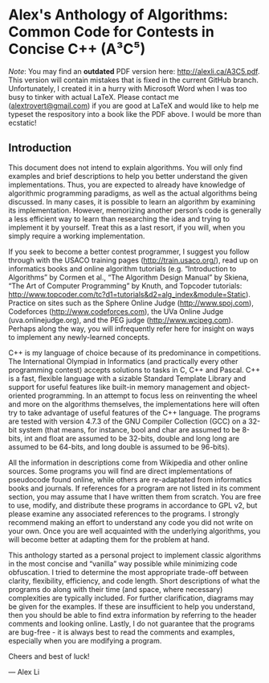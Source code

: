 Alex's Anthology of Algorithms: Common Code for Contests in Concise C++ (A³C⁵)
==================

*Note*: You may find an **outdated** PDF version here: http://alexli.ca/A3C5.pdf.
This version will contain mistakes that is fixed in the current GitHub branch.
Unfortunately, I created it in a hurry with Microsoft Word when I was too busy to
tinker with actual LaTeX. Please contact me (alextrovert@gmail.com) if you are
good at LaTeX and would like to help me typeset the respository into a book like
the PDF above. I would be more than ecstatic!

## Introduction

This document does not intend to explain algorithms. You will only find examples and brief descriptions to help you better understand the given implementations. Thus, you are expected to already have knowledge of algorithmic programming paradigms, as well as the actual algorithms being discussed. In many cases, it is possible to learn an algorithm by examining its implementation. However, memorizing another person’s code is generally a less efficient way to learn than researching the idea and trying to implement it by yourself. Treat this as a last resort, if you will, when you simply require a working implementation.

If you seek to become a better contest programmer, I suggest you follow through with the USACO training pages (http://train.usaco.org/), read up on informatics books and online algorithm tutorials (e.g. “Introduction to Algorithms” by Cormen et al., “The Algorithm Design Manual” by Skiena, “The Art of Computer Programming” by Knuth, and Topcoder tutorials: http://www.topcoder.com/tc?d1=tutorials&d2=alg_index&module=Static). Practice on sites such as the Sphere Online Judge (http://www.spoj.com), Codeforces (http://www.codeforces.com), the UVa Online Judge (uva.onlinejudge.org), and the PEG judge (http://www.wcipeg.com). Perhaps along the way, you will infrequently refer here for insight on ways to implement any newly-learned concepts.

C++ is my language of choice because of its predominance in competitions. The International Olympiad in Informatics (and practically every other programming contest) accepts solutions to tasks in C, C++ and Pascal. C++ is a fast, flexible language with a sizable Standard Template Library and support for useful features like built-in memory management and object-oriented programming. In an attempt to focus less on reinventing the wheel and more on the algorithms themselves, the implementations here will often try to take advantage of useful features of the C++ language. The programs are tested with version 4.7.3 of the GNU Compiler Collection (GCC) on a 32-bit system (that means, for instance, bool and char are assumed to be 8-bits, int and float are assumed to be 32-bits, double and long long are assumed to be 64-bits, and long double is assumed to be 96-bits).

All the information in descriptions come from Wikipedia and other online sources. Some programs you will find are direct implementations of pseudocode found online, while others are re-adaptated from informatics books and journals. If references for a program are not listed in its comment section, you may assume that I have written them from scratch. You are free to use, modify, and distribute these programs in accordance to GPL v2, but please examine any associated references to the programs. I strongly recommend making an effort to understand any code you did not write on your own. Once you are well acquainted with the underlying algorithms, you will become better at adapting them for the problem at hand.

This anthology started as a personal project to implement classic algorithms in the most concise and “vanilla” way possible while minimizing code obfuscation. I tried to determine the most appropriate trade-off between clarity, flexibility, efficiency, and code length. Short descriptions of what the programs do along with their time (and space, where necessary) complexities are typically included. For further clarification, diagrams may be given for the examples. If these are insufficient to help you understand, then you should be able to find extra information by referring to the header comments and looking online. Lastly, I do not guarantee that the programs are bug-free - it is always best to read the comments and examples, especially when you are modifying a program.

Cheers and best of luck!

— Alex Li
